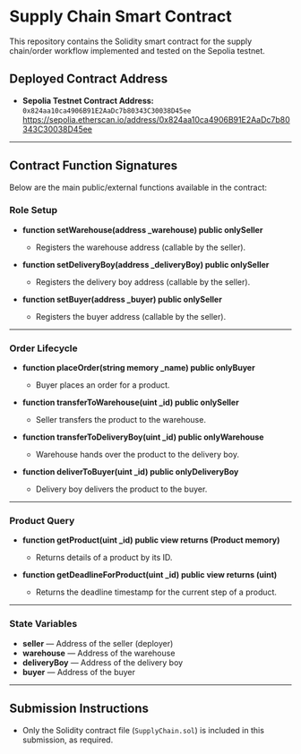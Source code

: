 # Supply Chain Smart Contract

This repository contains the Solidity smart contract for the supply chain/order workflow implemented and tested on the Sepolia testnet.

## Deployed Contract Address

- **Sepolia Testnet Contract Address:**  
  `0x824aa10ca4906B91E2AaDc7b80343C30038D45ee`
   https://sepolia.etherscan.io/address/0x824aa10ca4906B91E2AaDc7b80343C30038D45ee
---

## Contract Function Signatures

Below are the main public/external functions available in the contract:

### Role Setup

- **function setWarehouse(address _warehouse) public onlySeller**
  - Registers the warehouse address (callable by the seller).

- **function setDeliveryBoy(address _deliveryBoy) public onlySeller**
  - Registers the delivery boy address (callable by the seller).

- **function setBuyer(address _buyer) public onlySeller**
  - Registers the buyer address (callable by the seller).

---

### Order Lifecycle

- **function placeOrder(string memory _name) public onlyBuyer**
  - Buyer places an order for a product.

- **function transferToWarehouse(uint _id) public onlySeller**
  - Seller transfers the product to the warehouse.

- **function transferToDeliveryBoy(uint _id) public onlyWarehouse**
  - Warehouse hands over the product to the delivery boy.

- **function deliverToBuyer(uint _id) public onlyDeliveryBoy**
  - Delivery boy delivers the product to the buyer.

---

### Product Query

- **function getProduct(uint _id) public view returns (Product memory)**
  - Returns details of a product by its ID.

- **function getDeadlineForProduct(uint _id) public view returns (uint)**
  - Returns the deadline timestamp for the current step of a product.

---

### State Variables

- **seller** — Address of the seller (deployer)
- **warehouse** — Address of the warehouse
- **deliveryBoy** — Address of the delivery boy
- **buyer** — Address of the buyer

---

## Submission Instructions

- Only the Solidity contract file (`SupplyChain.sol`) is included in this submission, as required.
